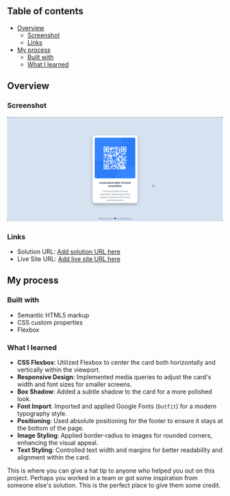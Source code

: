 
## Table of contents

- [Overview](#overview)
  - [Screenshot](#screenshot)
  - [Links](#links)
- [My process](#my-process)
  - [Built with](#built-with)
  - [What I learned](#what-i-learned)

  
## Overview

### Screenshot

![](/images/screenshot.png)


### Links

- Solution URL: [Add solution URL here](https://github.com/av109/qr-component-test)
- Live Site URL: [Add live site URL here](https://av109.github.io/qr-component-test/)

## My process

### Built with

- Semantic HTML5 markup
- CSS custom properties
- Flexbox

### What I learned

- **CSS Flexbox**: Utilized Flexbox to center the card both horizontally and vertically within the viewport.
- **Responsive Design**: Implemented media queries to adjust the card's width and font sizes for smaller screens.
- **Box Shadow**: Added a subtle shadow to the card for a more polished look.
- **Font Import**: Imported and applied Google Fonts (`Outfit`) for a modern typography style.
- **Positioning**: Used absolute positioning for the footer to ensure it stays at the bottom of the page.
- **Image Styling**: Applied border-radius to images for rounded corners, enhancing the visual appeal.
- **Text Styling**: Controlled text width and margins for better readability and alignment within the card.

This is where you can give a hat tip to anyone who helped you out on this project. Perhaps you worked in a team or got some inspiration from someone else's solution. This is the perfect place to give them some credit.


